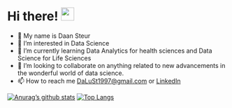 # Hi there! <img src="https://raw.githubusercontent.com/MartinHeinz/MartinHeinz/master/wave.gif" width="30px">


- 👋 My name is Daan Steur
- 👀 I’m interested in Data Science
- 🌱 I’m currently learning Data Analytics for health sciences and Data Science for Life Sciences
- 💞️ I’m looking to collaborate on anything related to new advancements in the wonderful world of data science.
- 📫 How to reach me DaLuSt1997@gmail.com or [LinkedIn](http://www.linkedin.com/in/daansteur)



[![Anurag’s github stats](https://github-readme-stats.vercel.app/api?username=dalust)](https://github.com/dalust)
[![Top Langs](https://github-readme-stats.vercel.app/api/top-langs/?username=dalust&layout=compact)](https://github.com/dalust)


<!---
DaLuSt/DaLuSt is a ✨ special ✨ repository because its `README.md` (this file) appears on your GitHub profile.
You can click the Preview link to take a look at your changes.
--->
